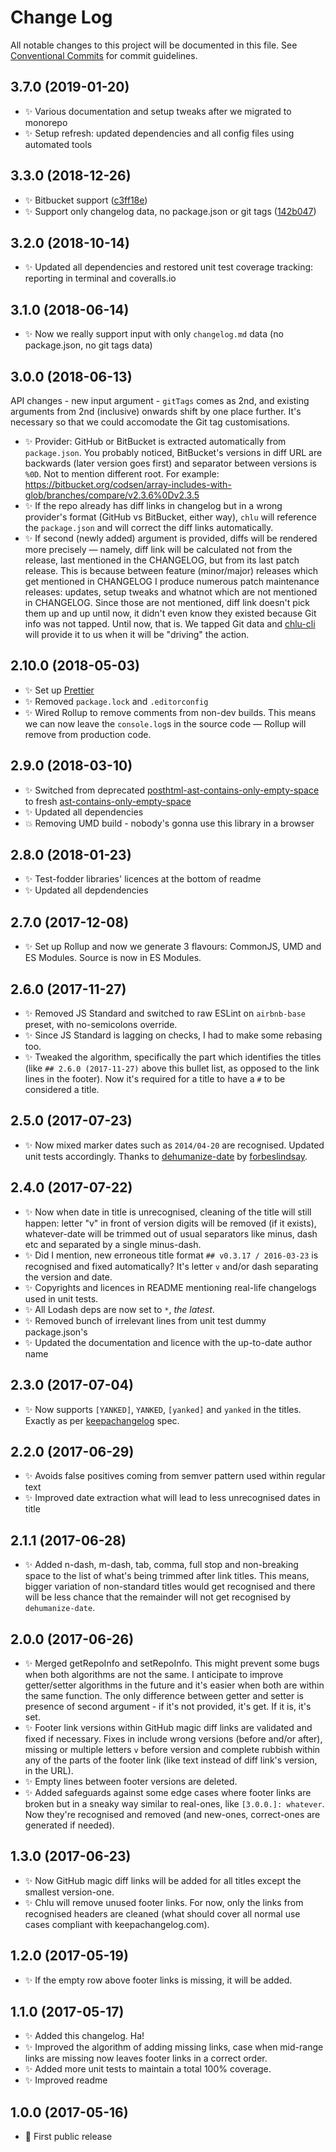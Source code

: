 # Change Log

All notable changes to this project will be documented in this file.
See [Conventional Commits](https://conventionalcommits.org) for commit guidelines.

## 3.7.0 (2019-01-20)

* ✨ Various documentation and setup tweaks after we migrated to monorepo
* ✨ Setup refresh: updated dependencies and all config files using automated tools

## 3.3.0 (2018-12-26)

* ✨ Bitbucket support ([c3ff18e](https://bitbucket.org/codsen/codsen/src/master/packages/chlu/commits/c3ff18e))
* ✨ Support only changelog data, no package.json or git tags ([142b047](https://bitbucket.org/codsen/codsen/src/master/packages/chlu/commits/142b047))

## 3.2.0 (2018-10-14)

* ✨ Updated all dependencies and restored unit test coverage tracking: reporting in terminal and coveralls.io

## 3.1.0 (2018-06-14)

* ✨ Now we really support input with only `changelog.md` data (no package.json, no git tags data)

## 3.0.0 (2018-06-13)

API changes - new input argument - `gitTags` comes as 2nd, and existing arguments from 2nd (inclusive) onwards shift by one place further.
It's necessary so that we could accomodate the Git tag customisations.

* ✨ Provider: GitHub or BitBucket is extracted automatically from `package.json`. You probably noticed, BitBucket's versions in diff URL are backwards (later version goes first) and separator between versions is `%0D`. Not to mention different root. For example: https://bitbucket.org/codsen/array-includes-with-glob/branches/compare/v2.3.6%0Dv2.3.5
* ✨ If the repo already has diff links in changelog but in a wrong provider's format (GitHub vs BitBucket, either way), `chlu` will reference the `package.json` and will correct the diff links automatically.
* ✨ If second (newly added) argument is provided, diffs will be rendered more precisely — namely, diff link will be calculated not from the release, last mentioned in the CHANGELOG, but from its last patch release. This is because between feature (minor/major) releases which get mentioned in CHANGELOG I produce numerous patch maintenance releases: updates, setup tweaks and whatnot which are not mentioned in CHANGELOG. Since those are not mentioned, diff link doesn't pick them up and up until now, it didn't even know they existed because Git info was not tapped. Until now, that is. We tapped Git data and [chlu-cli](https://www.npmjs.com/package/chlu-cli) will provide it to us when it will be "driving" the action.

## 2.10.0 (2018-05-03)

* ✨ Set up [Prettier](https://prettier.io)
* ✨ Removed `package.lock` and `.editorconfig`
* ✨ Wired Rollup to remove comments from non-dev builds. This means we can now leave the `console.log`s in the source code — Rollup will remove from production code.

## 2.9.0 (2018-03-10)

* ✨ Switched from deprecated [posthtml-ast-contains-only-empty-space](https://www.npmjs.com/package/posthtml-ast-contains-only-empty-space) to fresh [ast-contains-only-empty-space](https://www.npmjs.com/package/ast-contains-only-empty-space)
* ✨ Updated all dependencies
* 💥 Removing UMD build - nobody's gonna use this library in a browser

## 2.8.0 (2018-01-23)

* ✨ Test-fodder libraries' licences at the bottom of readme
* ✨ Updated all depdendencies

## 2.7.0 (2017-12-08)

* ✨ Set up Rollup and now we generate 3 flavours: CommonJS, UMD and ES Modules. Source is now in ES Modules.

## 2.6.0 (2017-11-27)

* ✨ Removed JS Standard and switched to raw ESLint on `airbnb-base` preset, with no-semicolons override.
* ✨ Since JS Standard is lagging on checks, I had to make some rebasing too.
* ✨ Tweaked the algorithm, specifically the part which identifies the titles (like `## 2.6.0 (2017-11-27)` above this bullet list, as opposed to the link lines in the footer). Now it's required for a title to have a `#` to be considered a title.

## 2.5.0 (2017-07-23)

* ✨ Now mixed marker dates such as `2014/04-20` are recognised. Updated unit tests accordingly. Thanks to [dehumanize-date](https://github.com/ForbesLindesay/dehumanize-date/commit/7b4a27477a2bfdb614a4eb74c7972d5eea529480) by [forbeslindsay](https://github.com/ForbesLindesay).

## 2.4.0 (2017-07-22)

* ✨ Now when date in title is unrecognised, cleaning of the title will still happen: letter "v" in front of version digits will be removed (if it exists), whatever-date will be trimmed out of usual separators like minus, dash etc and separated by a single minus-dash.
* ✨ Did I mention, new erroneous title format `## v0.3.17 / 2016-03-23` is recognised and fixed automatically? It's letter `v` and/or dash separating the version and date.
* ✨ Copyrights and licences in README mentioning real-life changelogs used in unit tests.
* ✨ All Lodash deps are now set to `*`, _the latest_.
* ✨ Removed bunch of irrelevant lines from unit test dummy package.json's
* ✨ Updated the documentation and licence with the up-to-date author name

## 2.3.0 (2017-07-04)

* ✨ Now supports `[YANKED]`, `YANKED`, `[yanked]` and `yanked` in the titles. Exactly as per [keepachangelog](http://keepachangelog.com/) spec.

## 2.2.0 (2017-06-29)

* ✨ Avoids false positives coming from semver pattern used within regular text
* ✨ Improved date extraction what will lead to less unrecognised dates in title

## 2.1.1 (2017-06-28)

* ✨ Added n-dash, m-dash, tab, comma, full stop and non-breaking space to the list of what's being trimmed after link titles. This means, bigger variation of non-standard titles would get recognised and there will be less chance that the remainder will not get recognised by `dehumanize-date`.

## 2.0.0 (2017-06-26)

* ✨ Merged getRepoInfo and setRepoInfo. This might prevent some bugs when both algorithms are not the same. I anticipate to improve getter/setter algorithms in the future and it's easier when both are within the same function. The only difference between getter and setter is presence of second argument - if it's not provided, it's get. If it is, it's set.
* ✨ Footer link versions within GitHub magic diff links are validated and fixed if necessary. Fixes in include wrong versions (before and/or after), missing or multiple letters `v` before version and complete rubbish within any of the parts of the footer link (like text instead of diff link's version, in the URL).
* ✨ Empty lines between footer versions are deleted.
* ✨ Added safeguards against some edge cases where footer links are broken but in a sneaky way similar to real-ones, like `[3.0.0.]: whatever`. Now they're recognised and removed (and new-ones, correct-ones are generated if needed).

## 1.3.0 (2017-06-23)

* ✨ Now GitHub magic diff links will be added for all titles except the smallest version-one.
* ✨ Chlu will remove unused footer links. For now, only the links from recognised headers are cleaned (what should cover all normal use cases compliant with keepachangelog.com).

## 1.2.0 (2017-05-19)

* ✨ If the empty row above footer links is missing, it will be added.

## 1.1.0 (2017-05-17)

* ✨ Added this changelog. Ha!
* ✨ Improved the algorithm of adding missing links, case when mid-range links are missing now leaves footer links in a correct order.
* ✨ Added more unit tests to maintain a total 100% coverage.
* ✨ Improved readme

## 1.0.0 (2017-05-16)

* 🌟 First public release
